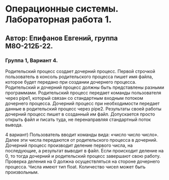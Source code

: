 # Операционные системы. Лабораторная работа 1.
## Автор: Епифанов Евгений, группа М8О-212Б-22.
### Группа 1, Вариант 4.

Родительский процесс создает дочерний процесс. Первой строчкой пользователь в консоль родительского процесса пишет имя файла, которое будет передано при создании дочернего процесса. Родительский и дочерний процесс должны быть представлены разными программами. Родительский процесс передает команды пользователя через pipe1, который связан со стандартным входным потоком дочернего процесса. Дочерний процесс при необходимости передает данные в родительский процесс через pipe2. Результаты своей работы дочерний процесс пишет в созданный им файл. Допускается просто открыть файл и писать туда, не перенаправляя стандартный поток вывода.

4 вариант) Пользователь вводит команды вида: «число число число<endline>». Далее эти числа передаются от родительского процесса в дочерний. Дочерний процесс производит деление первого числа, на последующие, а результат выводит в файл. Если происходит деление на 0, то тогда дочерний и родительский процесс завершают свою работу. Проверка деления на 0 должна осуществляться на стороне дочернего процесса. Числа имеют тип float. Количество чисел может быть произвольным.
